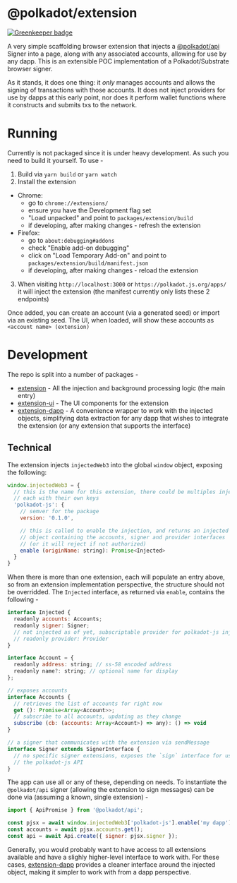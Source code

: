 # @polkadot/extension

[![Greenkeeper badge](https://badges.greenkeeper.io/polkadot-js/extension.svg)](https://greenkeeper.io/)

A very simple scaffolding browser extension that injects a [@polkadot/api](https://github.com/polkadot-js/api) Signer into a page, along with any associated accounts, allowing for use by any dapp. This is an extensible POC implementation of a Polkadot/Substrate browser signer.

As it stands, it does one thing: it _only_ manages accounts and allows the signing of transactions with those accounts. It does not inject providers for use by dapps at this early point, nor does it perform wallet functions where it constructs and submits txs to the network.

# Running

Currently is not packaged since it is under heavy development. As such you need to build it yourself. To use -

1. Build via `yarn build` or `yarn watch`
2. Install the extension
  - Chrome:
    - go to `chrome://extensions/`
    - ensure you have the Development flag set
    - "Load unpacked" and point to `packages/extension/build`
    - if developing, after making changes - refresh the extension
  - Firefox:
    - go to `about:debugging#addons`
    - check "Enable add-on debugging"
    - click on "Load Temporary Add-on" and point to `packages/extension/build/manifest.json`
    - if developing, after making changes - reload the extension
3. When visiting `http://localhost:3000` or `https://polkadot.js.org/apps/` it will inject the extension (the manifest currently only lists these 2 endpoints)

Once added, you can create an account (via a generated seed) or import via an existing seed. The UI, when loaded, will show these accounts as `<account name> (extension)`

# Development

The repo is split into a number of packages -

- [extension](packages/extension/) - All the injection and background processing logic (the main entry)
- [extension-ui](packages/extension-ui/) - The UI components for the extension
- [extension-dapp](packages/extension-dapp/) - A convenience wrapper to work with the injected objects, simplifying data extraction for any dapp that wishes to integrate the extension (or any extension that supports the interface)

## Technical

The extension injects `injectedWeb3` into the global `window` object, exposing the following:

```js
window.injectedWeb3 = {
  // this is the name for this extension, there could be multiples injected,
  // each with their own keys
  'polkadot-js': {
    // semver for the package
    version: '0.1.0',

    // this is called to enable the injection, and returns an injected
    // object containing the accounts, signer and provider interfaces
    // (or it will reject if not authorized)
    enable (originName: string): Promise<Injected>
  }
}
```

When there is more than one extension, each will populate an entry above, so from an extension implementation perspective, the structure should not be overridded. The `Injected` interface, as returned via `enable`, contains the following -

```js
interface Injected {
  readonly accounts: Accounts;
  readonly signer: Signer;
  // not injected as of yet, subscriptable provider for polkadot-js injection
  // readonly provider: Provider
}

interface Account = {
  readonly address: string; // ss-58 encoded address
  readonly name?: string; // optional name for display
};

// exposes accounts
interface Accounts {
  // retrieves the list of accounts for right now
  get (): Promise<Array<Account>>;
  // subscribe to all accounts, updating as they change
  subscribe (cb: (accounts: Array<Account>) => any): () => void
}

// a signer that communicates with the extension via sendMessage
interface Signer extends SignerInterface {
  // no specific signer extensions, exposes the `sign` interface for use by
  // the polkadot-js API
}
```

The app can use all or any of these, depending on needs. To instantiate the `@polkadot/api` signer (allowing the extension to sign messages) can be done via (assuming a known, single extension) -

```js
import { ApiPromise } from '@polkadot/api';

const pjsx = await window.injectedWeb3['polkadot-js'].enable('my dapp');
const accounts = await pjsx.accounts.get();
const api = await Api.create({ signer: pjsx.signer });
```

Generally, you would probably want to have access to all extensions available and have a slighly higher-level interface to work with. For these cases, [extension-dapp](packages/extension-dapp/) provides a cleaner interface around the injected object, making it simpler to work with from a dapp perspective.
